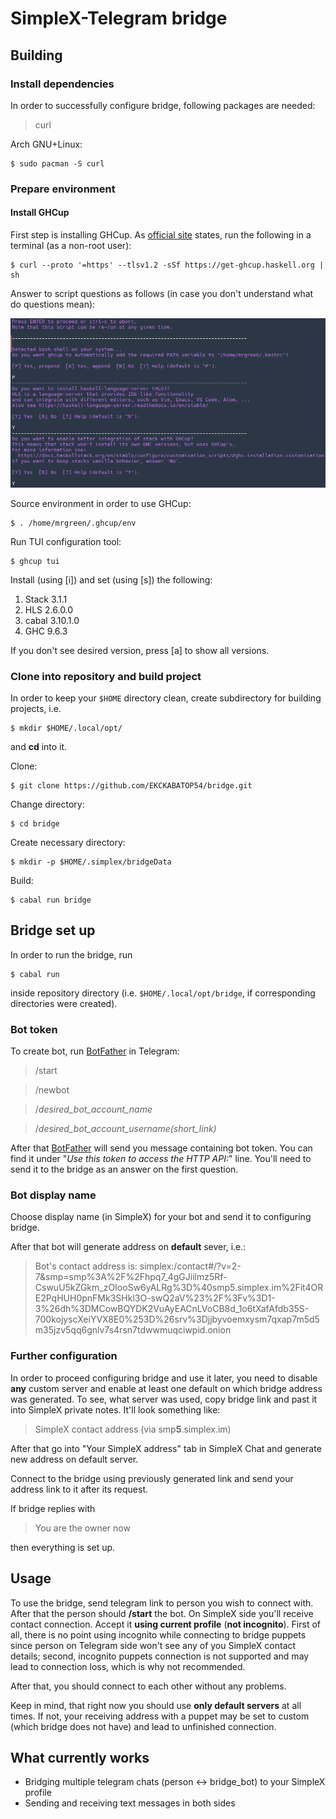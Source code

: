 # SimpleX-Telegram bridge

## Building

### Install dependencies

In order to successfully configure bridge, following packages are needed:

> curl

Arch GNU+Linux:

```console
$ sudo pacman -S curl
```

### Prepare environment

#### Install GHCup

First step is installing GHCup. As [official site](https://www.haskell.org/ghcup/) states, run the following in a terminal (as a non-root user):

```console
$ curl --proto '=https' --tlsv1.2 -sSf https://get-ghcup.haskell.org | sh
```

Answer to script questions as follows (in case you don't understand what do questions mean):

![image](./readme_images/01.png)

Source environment in order to use GHCup:

```console
$ . /home/mrgreen/.ghcup/env
```

Run TUI configuration tool:

```console
$ ghcup tui
```

Install (using [i]) and set (using [s]) the following:

1. Stack 3.1.1
2. HLS 2.6.0.0
3. cabal 3.10.1.0
4. GHC 9.6.3

If you don't see desired version, press [a] to show all versions.

### Clone into repository and build project

In order to keep your ```$HOME``` directory clean, create subdirectory for building projects, i.e.
```console
$ mkdir $HOME/.local/opt/
```

and **cd** into it.

Clone:

```console
$ git clone https://github.com/EKCKABATOP54/bridge.git
```

Change directory:

```console
$ cd bridge
```

Create necessary directory:
```console
$ mkdir -p $HOME/.simplex/bridgeData
```

Build:

```console
$ cabal run bridge
```

## Bridge set up

In order to run the bridge, run

```console
$ cabal run
```

inside repository directory (i.e. ```$HOME/.local/opt/bridge```, if corresponding directories were created).

### Bot token

To create bot, run [BotFather](https://t.me/BotFather) in Telegram:

> /start

> /newbot

> /*desired_bot_account_name*

> /*desired_bot_account_username(short_link)*

After that [BotFather](https://t.me/BotFather) will send you message containing bot token. You can find it under "*Use this token to access the HTTP API:*" line. You'll need to send it to the bridge as an answer on the first question.

### Bot display name

Choose display name (in SimpleX) for your bot and send it to configuring bridge.

After that bot will generate address on **default** sever, i.e.:

> Bot's contact address is: simplex:/contact#/?v=2-7&smp=smp%3A%2F%2Fhpq7_4gGJiilmz5Rf-CswuU5kZGkm_zOIooSw6yALRg%3D%40smp5.simplex.im%2Fit4ORE2PqHUH0pnFMk3SHkl3O-swQ2aV%23%2F%3Fv%3D1-3%26dh%3DMCowBQYDK2VuAyEACnLVoCB8d_1o6tXafAfdb35S-700kojyscXeiYVX8E0%253D%26srv%3Djjbyvoemxysm7qxap7m5d5m35jzv5qq6gnlv7s4rsn7tdwwmuqciwpid.onion

### Further configuration

In order to proceed configuring bridge and use it later, you need to disable **any** custom server and enable at least one default on which bridge address was generated. To see, what server was used, copy bridge link and past it into SimpleX private notes. It'll look something like:

> SimpleX contact address (via smp**5**.simplex.im)

After that go into "Your SimpleX address" tab in SimpleX Chat and generate new address on default server.

Connect to the bridge using previously generated link and send your address link to it after its request.

If bridge replies with

> You are the owner now

then everything is set up.

## Usage

To use the bridge, send telegram link to person you wish to connect with. After that the person should **/start** the bot. On SimpleX side you'll receive contact connection. Accept it **using current profile** (**not incognito**). First of all, there is no point using incognito while connecting to bridge puppets since person on Telegram side won't see any of you SimpleX contact details; second, incognito puppets connection is not supported and may lead to connection loss, which is why not recommended.

After that, you should connect to each other without any problems.

Keep in mind, that right now you should use **only default servers** at all times. If not, your receiving address with a puppet may be set to custom (which bridge does not have) and lead to unfinished connection.

## What currently works

* Bridging multiple telegram chats (person <-> bridge_bot) to your SimpleX profile
* Sending and receiving text messages in both sides